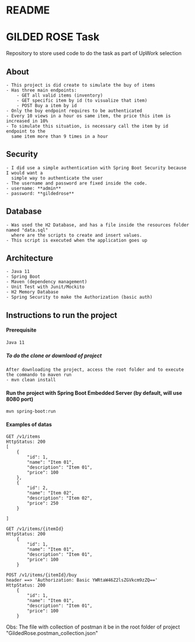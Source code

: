 # README #
# GILDED ROSE Task
Repository to store used code to do the task as part of UpWork selection

## About
```
- This project is did create to simulate the buy of items
- Has three main endpoints:
    - GET all valid items (inventory)
    - GET specific item by id (to visualize that item)
    - POST Buy a item by id
- Only the buy endpoint requires to be authenticated
- Every 10 views in a hour os same item, the price this item is increased in 10%
- To simulate this situation, is necessary call the item by id endpoint to the 
  same item more than 9 times in a hour
```

## Security
```
- I did use a simple authentication with Spring Boot Security because I would want a 
  simple way to authenticate the user
- The username and password are fixed inside the code.
- username: **admin**
- password: **gildedrose**
```

## Database
```
- Was used the H2 Database, and has a file inside the resources folder named "data.sql" 
  where are the scripts to create and insert values.
- This script is executed when the application goes up
```

## Architecture

```
- Java 11
- Spring Boot
- Maven (dependency management)
- Unit Test with Junit/Mockito
- H2 Memory Database
- Spring Security to make the Authorization (basic auth)
```

## Instructions to run the project


#### Prerequisite
```
Java 11
```

##### To do the clone or download of project
```
After downloading the project, access the root folder and to execute the commando to maven run
- mvn clean install
```

#### Run the project with Spring Boot Embedded Server (by default, will use 8080 port)
```
mvn spring-boot:run
```

#### Examples of datas
```
GET /v1/items
HttpStatus: 200
[
    {
        "id": 1,
        "name": "Item 01",
        "description": "Item 01",
        "price": 100
    },
    {
        "id": 2,
        "name": "Item 02",
        "description": "Item 02",
        "price": 250
    }
    
]
```

```
GET /v1/items/{itemId}
HttpStatus: 200
    {
        "id": 1,
        "name": "Item 01",
        "description": "Item 01",
        "price": 100
    }
```

```
POST /v1/items/{itemId}/buy 
header ==> 'Authorization: Basic YWRtaW46Z2lsZGVkcm9zZQ=='
HttpStatus: 200
    {
        "id": 1,
        "name": "Item 01",
        "description": "Item 01",
        "price": 100
    }
```

Obs: The file with collection of postman it be in the root folder of project "GildedRose.postman_collection.json"